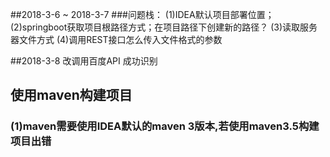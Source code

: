 ##2018-3-6  ~  2018-3-7
###问题栈：
    (1)IDEA默认项目部署位置；
    (2)springboot获取项目根路径方式；在项目路径下创建新的路径？
    (3)读取服务器文件方式
    (4)调用REST接口怎么传入文件格式的参数
    
##2018-3-8 改调用百度API 成功识别
    
## 使用maven构建项目
### (1)maven需要使用IDEA默认的maven 3版本,若使用maven3.5构建项目出错